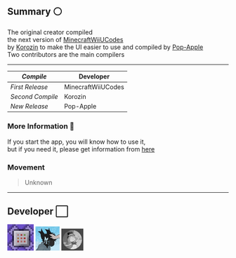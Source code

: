 ## Summary ⚪
The original creator compiled  
the next version of [MinecraftWiiUCodes](https://github.com/MinecraftWiiUCodes)  
by [Korozin](https://github.com/Korozin) to make the UI easier to use and compiled by [Pop-Apple](https://github.com/Pop-Apple)  
Two contributors are the main compilers

---

| _Compile_ | Developer |
----|----
| _First Release_ | MinecraftWiiUCodes |
| _Second Compile_ | Korozin |
| _New Release_ | Pop-Apple |

### More Information 🤍

If you start the app, you will know how to use it,  
but if you need it, please get information from [here](https://github.com/Korozin/Minecraft-Wii-U-Pixel-Art-Tool#minecraft-wii-u-pixel-art-tool)

### Movement

> Unknown

---

## Developer ⬜

<p align="left">

<img src="https://github.com/Pop-Apple/Minecraft-WiiU-Pixel-Art-Tool/blob/main/Image%20Icon/MinecraftWiiUCodes.png" width="60px" Height="60px">
<img src="https://github.com/Pop-Apple/Minecraft-WiiU-Pixel-Art-Tool/blob/main/Image%20Icon/Korozin.jpg" width="55px" Height="55px">
<img src="https://github.com/Pop-Apple/Minecraft-WiiU-Pixel-Art-Tool/blob/main/Image%20Icon/Pop-Apple.png" width="50px" Height="50px">

</p>
